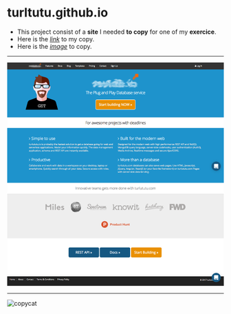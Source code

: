# turltutu.github.io   

- This project consist of a **site** I needed **to copy** for one of my **exercice**.    
- Here is the [*link*](https://gigithegiraffe.github.io/turlututu.github.io/) to my copy.    
- Here is the [*image*](./turlututu.png) to copy.  

---

![Image of turlututu](./turlututu.png)

---

![copycat](https://i.giphy.com/media/v1.Y2lkPTc5MGI3NjExZ3c1MWx3cmsxODhra2liNGVyM3phZWltcno1aXlod3lzOGM4YXRsayZlcD12MV9pbnRlcm5hbF9naWZfYnlfaWQmY3Q9Zw/26his6ZeMjoxEKhlS/giphy.gif)


